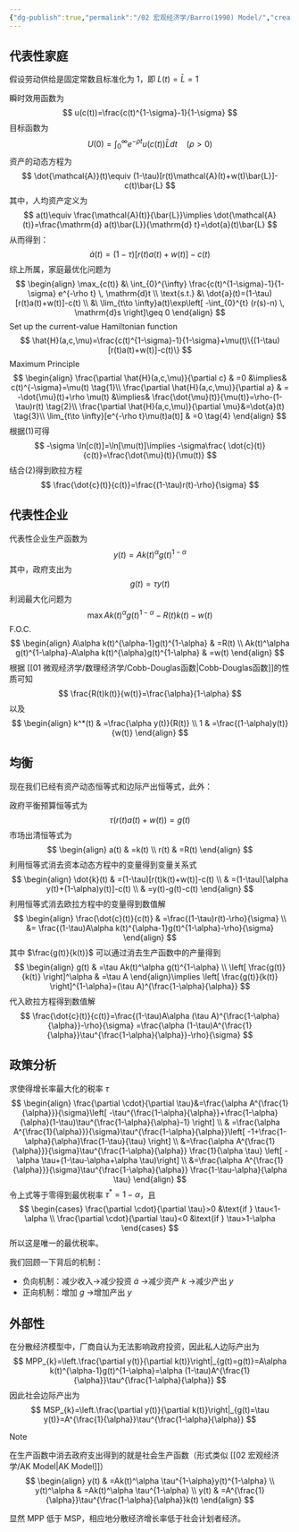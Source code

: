 ```yaml
---
{"dg-publish":true,"permalink":"/02 宏观经济学/Barro(1990) Model/","created":"2024-04-12T16:02:12.902+08:00","updated":"2024-06-18T18:16:39.532+08:00"}
---
```



## 代表性家庭

假设劳动供给是固定常数且标准化为 1，即 $L(t)=\bar{L}=1$

瞬时效用函数为
$$
u(c(t))=\frac{c(t)^{1-\sigma}-1}{1-\sigma} 
$$
目标函数为
$$
U(0)=\int_{0}^{\infty} e^{-\rho t}u(c(t))\bar{L} dt \quad (\rho>0)
$$
资产的动态方程为
$$
\dot{\mathcal{A}}(t)\equiv (1-\tau)[r(t)\mathcal{A}(t)+w(t)\bar{L}]-c(t)\bar{L}
$$
其中，人均资产定义为
$$
a(t)\equiv \frac{\mathcal{A}(t)}{\bar{L}}\implies \dot{\mathcal{A}(t)}=\frac{\mathrm{d} a(t)\bar{L}}{\mathrm{d} t}=\dot{a}(t)\bar{L}
$$
从而得到：
$$
\dot{a}(t)=(1-\tau)[r(t)a(t)+w(t)]-c(t)
$$
综上所属，家庭最优化问题为
$$
\begin{align}
\max_{c(t)} &\ \int_{0}^{\infty} \frac{c(t)^{1-\sigma}-1}{1-\sigma} e^{-\rho t} \, \mathrm{d}t \\
\text{s.t.} &\ \dot{a}(t)=(1-\tau)[r(t)a(t)+w(t)]-c(t) \\
&\ \lim_{t\to \infty}a(t)\exp\left[ -\int_{0}^{t} (r(s)-n) \, \mathrm{d}s  \right]\geq 0
\end{align}
$$
Set up the current-value Hamiltonian function
$$
\hat{H}(a,c,\mu)=\frac{c(t)^{1-\sigma}-1}{1-\sigma}+\mu(t)\{(1-\tau)[r(t)a(t)+w(t)]-c(t)\}
$$
Maximum Principle
$$
\begin{align}
\frac{\partial \hat{H}(a,c,\mu)}{\partial c} & =0 &\implies& c(t)^{-\sigma}=\mu(t) \tag{1}\\
\frac{\partial \hat{H}(a,c,\mu)}{\partial a} & = -\dot{\mu}(t)+\rho \mu(t) &\implies& \frac{\dot{\mu}(t)}{\mu(t)}=\rho-(1-\tau)r(t) \tag{2}\\
\frac{\partial \hat{H}(a,c,\mu)}{\partial \mu}&=\dot{a}(t) \tag{3}\\
\lim_{t\to \infty}[e^{-\rho t}\mu(t)a(t)] & =0 \tag{4}
\end{align}
$$
根据(1)可得
$$
-\sigma \ln[c(t)]=\ln[\mu(t)]\implies -\sigma\frac{ \dot{c}(t)}{c(t)}=\frac{\dot{\mu}(t)}{\mu(t)}
$$
结合(2)得到欧拉方程
$$
\frac{\dot{c}(t)}{c(t)}=\frac{(1-\tau)r(t)-\rho}{\sigma}
$$
## 代表性企业

代表性企业生产函数为
$$
y(t)=Ak(t)^\alpha g(t)^{1-\alpha}
$$
其中，政府支出为
$$
g(t)=\tau y(t)
$$
利润最大化问题为
$$
\max Ak(t)^\alpha g(t)^{1-\alpha}-R(t)k(t)-w(t)
$$
F.O.C.
$$
\begin{align}
A\alpha k(t)^{\alpha-1}g(t)^{1-\alpha} & =R(t) \\
Ak(t)^\alpha g(t)^{1-\alpha}-A\alpha k(t)^{\alpha}g(t)^{1-\alpha} & =w(t)
\end{align}
$$
根据 [[01 微观经济学/数理经济学/Cobb-Douglas函数\|Cobb-Douglas函数]]的性质可知
$$
\frac{R(t)k(t)}{w(t)}=\frac{\alpha}{1-\alpha}
$$
以及
$$
\begin{align}
k^*(t) & =\frac{\alpha y(t)}{R(t)} \\
1 & =\frac{(1-\alpha)y(t)}{w(t)}
\end{align}
$$
## 均衡

现在我们已经有资产动态恒等式和边际产出恒等式，此外：

政府平衡预算恒等式为
$$
\tau(r(t)a(t)+w(t))=g(t)
$$
市场出清恒等式为
$$
\begin{align}
a(t) & =k(t) \\
r(t) & =R(t)
\end{align}
$$
利用恒等式消去资本动态方程中的变量得到变量关系式
$$
\begin{align}
\dot{k}(t) & =(1-\tau)[r(t)k(t)+w(t)]-c(t) \\
 & =(1-\tau)[\alpha y(t)+(1-\alpha)y(t)]-c(t) \\
 & =y(t)-g(t)-c(t)
\end{align}
$$
利用恒等式消去欧拉方程中的变量得到数值解
$$
\begin{align}
\frac{\dot{c}(t)}{c(t)} & =\frac{(1-\tau)r(t)-\rho}{\sigma} \\
 &= \frac{(1-\tau)A\alpha k(t)^{\alpha-1}g(t)^{1-\alpha}-\rho}{\sigma}
\end{align}
$$
其中 $\frac{g(t)}{k(t)}$ 可以通过消去生产函数中的产量得到
$$
\begin{align}
g(t) & =\tau Ak(t)^\alpha g(t)^{1-\alpha} \\
\left[ \frac{g(t)}{k(t)} \right]^\alpha & =\tau A
\end{align}\implies \left[ \frac{g(t)}{k(t)} \right]^{1-\alpha}=(\tau A)^{\frac{1-\alpha}{\alpha}}
$$
代入欧拉方程得到数值解
$$
\frac{\dot{c}(t)}{c(t)}=\frac{(1-\tau)A\alpha (\tau A)^{\frac{1-\alpha}{\alpha}}-\rho}{\sigma}
=\frac{\alpha (1-\tau)A^{\frac{1}{\alpha}}\tau^{\frac{1-\alpha}{\alpha}}-\rho}{\sigma}
$$

## 政策分析

求使得增长率最大化的税率 $\tau$
$$
\begin{align}
\frac{\partial \cdot}{\partial \tau}&=\frac{\alpha A^{\frac{1}{\alpha}}}{\sigma}\left[ -\tau^{\frac{1-\alpha}{\alpha}}+\frac{1-\alpha}{\alpha}(1-\tau)\tau^{\frac{1-\alpha}{\alpha}-1} \right] \\
 & =\frac{\alpha A^{\frac{1}{\alpha}}}{\sigma}\tau^{\frac{1-\alpha}{\alpha}}\left[ -1+\frac{1-\alpha}{\alpha}\frac{1-\tau}{\tau} \right] \\
&=\frac{\alpha A^{\frac{1}{\alpha}}}{\sigma}\tau^{\frac{1-\alpha}{\alpha}} \frac{1}{\alpha \tau} \left[ -\alpha \tau+(1-\tau-\alpha+\alpha \tau)\right] \\
&=\frac{\alpha A^{\frac{1}{\alpha}}}{\sigma}\tau^{\frac{1-\alpha}{\alpha}}  \frac{1-\tau-\alpha}{\alpha \tau}
\end{align}
$$
令上式等于零得到最优税率 $\tau^*=1-\alpha$，且
$$
\begin{cases}
\frac{\partial \cdot}{\partial \tau}>0 &\text{if } \tau<1-\alpha \\
\frac{\partial \cdot}{\partial \tau}<0 &\text{if } \tau>1-\alpha 
\end{cases}
$$
所以这是唯一的最优税率。

我们回顾一下背后的机制：
- 负向机制：减少收入→减少投资 $\dot{a}$ →减少资产 $k$ →减少产出 $y$
- 正向机制：增加 $g$ →增加产出 $y$ 

## 外部性

在分散经济模型中，厂商自认为无法影响政府投资，因此私人边际产出为
$$
MPP_{k}=\left.\frac{\partial y(t)}{\partial k(t)}\right|_{g(t)=g(t)}=A\alpha k(t)^{\alpha-1}g(t)^{1-\alpha}=\alpha (1-\tau)A^{\frac{1}{\alpha}}\tau^{\frac{1-\alpha}{\alpha}}
$$
因此社会边际产出为
$$
MSP_{k}=\left.\frac{\partial y(t)}{\partial k(t)}\right|_{g(t)=\tau y(t)}=A^{\frac{1}{\alpha}}\tau^{\frac{1-\alpha}{\alpha}}
$$
> [!NOTE]
> 在生产函数中消去政府支出得到的就是社会生产函数（形式类似 [[02 宏观经济学/AK Model\|AK Model]]）
> $$
> \begin{align}
> y(t) & =Ak(t)^\alpha \tau^{1-\alpha}y(t)^{1-\alpha} \\
> y(t)^\alpha & =Ak(t)^\alpha \tau^{1-\alpha} \\
> y(t) & =A^{\frac{1}{\alpha}}\tau^{\frac{1-\alpha}{\alpha}}k(t)
> \end{align}
> $$

显然 MPP 低于 MSP，相应地分散经济增长率低于社会计划者经济。
